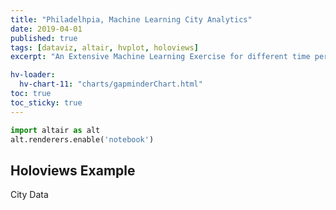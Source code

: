 ```yaml
---
title: "Philadelhpia, Machine Learning City Analytics"
date: 2019-04-01
published: true
tags: [dataviz, altair, hvplot, holoviews]
excerpt: "An Extensive Machine Learning Exercise for different time periods as well as different price brackets."

hv-loader:
  hv-chart-11: "charts/gapminderChart.html"
toc: true
toc_sticky: true
---
```




```python
import altair as alt
alt.renderers.enable('notebook')
```

## Holoviews Example

City Data
<div id="hv-chart-11"></div>


